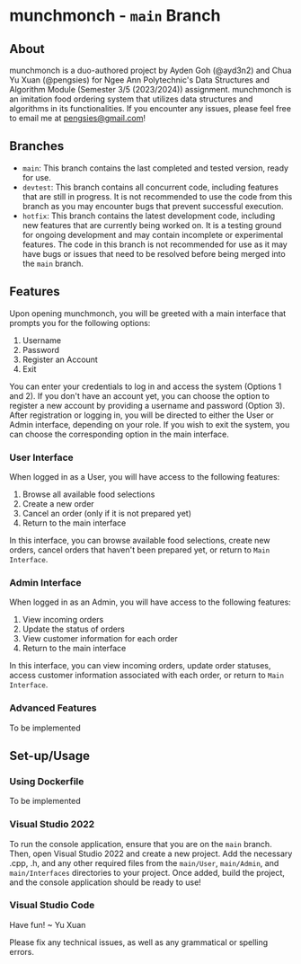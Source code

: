 # munchmonch - `main` Branch

## About
munchmonch is a duo-authored project by Ayden Goh (@ayd3n2) and Chua Yu Xuan (@pengsies) for Ngee Ann Polytechnic's Data Structures and Algorithm Module (Semester 3/5 (2023/2024)) assignment. munchmonch is an imitation food ordering system that utilizes data structures and algorithms in its functionalities. If you encounter any issues, please feel free to email me at pengsies@gmail.com!

## Branches
- `main`: This branch contains the last completed and tested version, ready for use.
- `devtest`: This branch contains all concurrent code, including features that are still in progress. It is not recommended to use the code from this branch as you may encounter bugs that prevent successful execution.
- `hotfix`: This branch contains the latest development code, including new features that are currently being worked on. It is a testing ground for ongoing development and may contain incomplete or experimental features. The code in this branch is not recommended for use as it may have bugs or issues that need to be resolved before being merged into the `main` branch.

## Features
Upon opening munchmonch, you will be greeted with a main interface that prompts you for the following options:
1) Username
2) Password
3) Register an Account
4) Exit

You can enter your credentials to log in and access the system (Options 1 and 2). If you don't have an account yet, you can choose the option to register a new account by providing a username and password (Option 3). After registration or logging in, you will be directed to either the User or Admin interface, depending on your role. If you wish to exit the system, you can choose the corresponding option in the main interface.

### User Interface
When logged in as a User, you will have access to the following features:
1) Browse all available food selections
2) Create a new order
3) Cancel an order (only if it is not prepared yet)
4) Return to the main interface

In this interface, you can browse available food selections, create new orders, cancel orders that haven't been prepared yet, or return to `Main Interface`.

### Admin Interface
When logged in as an Admin, you will have access to the following features:
1) View incoming orders
2) Update the status of orders
3) View customer information for each order
4) Return to the main interface

In this interface, you can view incoming orders, update order statuses, access customer information associated with each order, or return to `Main Interface`.

### Advanced Features
To be implemented

## Set-up/Usage
### Using Dockerfile
To be implemented

### Visual Studio 2022
To run the console application, ensure that you are on the `main` branch. Then, open Visual Studio 2022 and create a new project. Add the necessary .cpp, .h, and any other required files from the `main/User`, `main/Admin`, and `main/Interfaces` directories to your project. Once added, build the project, and the console application should be ready to use!

### Visual Studio Code


Have fun!
~ Yu Xuan

Please fix any technical issues, as well as any grammatical or spelling errors.
